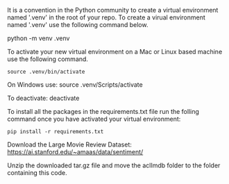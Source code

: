 It is a convention in the Python community to create a virtual environment named '.venv' in the root of your repo.
To create a virual environment named '.venv' use the following command below. 

python -m venv .venv

To activate your new virtual environment on a Mac or Linux based machine use the following command.

    source .venv/bin/activate

On Windows use:
    source .venv/Scripts/activate

To deactivate:
    deactivate

To install all the packages in the requirements.txt file run the folling command once you have 
activated your virtual environment:

    pip install -r requirements.txt

Download the Large Movie Review Dataset:
    https://ai.stanford.edu/~amaas/data/sentiment/


Unzip the downloaded tar.gz file and move the aclImdb folder to the folder containing this code.

